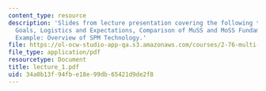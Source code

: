 ```yaml
---
content_type: resource
description: 'Slides from lecture presentation covering the following topics: Course
  Goals, Logistics and Expectations, Comparison of MuSS and MoSS Fundamentals, MuSS
  Example: Overview of SPM Technology.'
file: https://ol-ocw-studio-app-qa.s3.amazonaws.com/courses/2-76-multi-scale-system-design-fall-2004/34a0b13f94fbe18e99db65421d9de2f8_lecture_1.pdf
file_type: application/pdf
resourcetype: Document
title: lecture_1.pdf
uid: 34a0b13f-94fb-e18e-99db-65421d9de2f8
---
```

